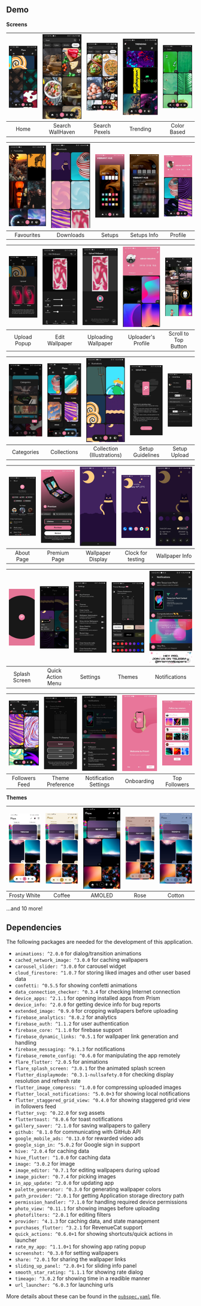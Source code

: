 ## Demo

**Screens**

| ![](demo/2.jpg) | ![](demo/3.jpg) | ![](demo/4.jpg) | ![](demo/5.jpg) | ![](demo/6.jpg) |
| :-------------: | :-------------:  | :-------------:  | :-------------:  | :-------------:  |
|     Home     |    Search WallHaven   |    Search Pexels     |     Trending       |     Color Based     |

| ![](demo/7.jpg) | ![](demo/8.jpg) | ![](demo/9.jpg) | ![](demo/11.jpg) | ![](demo/12.jpg) |
| :-------------:  | :-------------:  | :-------------:  | :-------------:  | :-------------:  |
|    Favourites    |    Downloads     |     Setups       |    Setups Info    |     Profile     |

| ![](demo/13.jpg) | ![](demo/14.jpg)| ![](demo/16.jpg)       | ![](demo/17.jpg)  | ![](demo/18.jpg) |
| :-------------:  | :-------------: | :-------------:       | :-------------:  | :-------------:  |
|  Upload Popup    |    Edit Wallpaper       |  Uploading Wallpaper    | Uploader's Profile   |     Scroll to Top Button       |

| ![](demo/19.jpg) | ![](demo/20.jpg) | ![](demo/21.jpg)| ![](demo/23.jpg) | ![](demo/25.jpg) |
| :-------------: | :-------------: | :-------------: | :-------------:  | :-------------:  |
|     Categories     |     Collections    | Collection (Illustrations)  |    Setup Guidelines     |     Setup Upload       |

| ![](demo/36.jpg) | ![](demo/38.jpg) | ![](demo/27.jpg)       | ![](demo/30.jpg)  | ![](demo/29.jpg)|
| :-------------:  | :-------------:  | :-------------:       | :-------------:  | :-------------: |
|     About Page       |     Premium Page    |  Wallpaper Display    | Clock for testing   | Wallpaper Info  |

| ![](demo/33.jpg) | ![](demo/34.jpg) | ![](demo/35.jpg) | ![](demo/37.jpg) | ![](demo/22.jpg) |
| :-------------: | :-------------:  | :-------------:  | :-------------:  | :-------------:  |
|     Splash Screen    |    Quick Action Menu    |    Settings     |     Themes      |     Notifications    |

| ![](demo/47.jpg) | ![](demo/45.jpg) | ![](demo/46.jpg) | ![](demo/48.jpg) | ![](demo/51.jpg) |
| :-------------: | :-------------:  | :-------------:  | :-------------:  | :-------------:  |
|     Followers Feed    |    Theme Preference    |    Notification Settings     |     Onboarding      |     Top Followers    |

**Themes**

| ![](demo/39.jpg) | ![](demo/40.jpg)| ![](demo/41.jpg)| ![](demo/42.jpg) | ![](demo/43.jpg)|
| :-------------:  | :-------------: | :-------------: | :-------------:  | :-------------: |
|  Frosty White  |Coffee|  AMOLED    |      Rose   |      Cotton  |

...and 10 more!

## Dependencies

The following packages are needed for the development of this application.

- `animations: ^2.0.0` for dialog/transition animations
- `cached_network_image: ^3.0.0` for caching wallpapers
- `carousel_slider: ^3.0.0` for carousel widget
- `cloud_firestore: ^1.0.7` for storing liked images and other user based data
- `confetti: ^0.5.5` for showing confetti animations
- `data_connection_checker: ^0.3.4` for checking Internet connection
- `device_apps: ^2.1.1` for opening installed apps from Prism
- `device_info: ^2.0.0` for getting device info for bug reports
- `extended_image: ^0.9.0` for cropping wallpapers before uploading
- `firebase_analytics: ^8.0.2` for analytics
- `firebase_auth: ^1.1.2` for user authentication
- `firebase_core: ^1.1.0` for firebase support
- `firebase_dynamic_links: ^0.5.1` for wallpaper link generation and handling
- `firebase_messaging: ^9.1.3` for notifications
- `firebase_remote_config: ^0.6.0` for manipulating the app remotely
- `flare_flutter: ^2.0.5` for animations
- `flare_splash_screen: ^3.0.1` for the animated splash screen
- `flutter_displaymode: ^0.3.1-nullsafety.0` for checking display resolution and refresh rate
- `flutter_image_compress: ^1.0.0` for compressing uploaded images
- `flutter_local_notifications: ^5.0.0+3` for showing local notifications
- `flutter_staggered_grid_view: ^0.4.0` for showing staggered grid view in followers feed
- `flutter_svg: ^0.22.0` for svg assets
- `fluttertoast: ^8.0.6` for toast notifications
- `gallery_saver: ^2.1.0` for saving wallpapers to gallery
- `github: ^8.1.0` for communicating with GitHub API
- `google_mobile_ads: ^0.13.0` for rewarded video ads
- `google_sign_in: ^5.0.2` for Google sign in support
- `hive: ^2.0.4` for caching data
- `hive_flutter: ^1.0.0` for caching data
- `image: ^3.0.2` for image
- `image_editor: ^0.7.1` for editing wallpapers during upload
- `image_picker: ^0.7.4` for picking images
- `in_app_update: ^2.0.0` for updating app
- `palette_generator: ^0.3.0` for generating wallpaper colors
- `path_provider: ^2.0.1` for getting Application storage directory path
- `permission_handler: ^7.1.0` for handling required device permissions
- `photo_view: ^0.11.1` for showing images before uploading
- `photofilters: ^2.0.1` for editing filters
- `provider: ^4.1.3` for caching data, and state management
- `purchases_flutter: ^3.2.1` for RevenueCat support
- `quick_actions: ^0.6.0+1` for showing shortcuts/quick actions in launcher
- `rate_my_app: ^1.1.0+1` for showing app rating popup
- `screenshot: ^0.3.0` for setting wallpapers
- `share: ^2.0.1` for sharing the wallpaper links
- `sliding_up_panel: ^2.0.0+1` for sliding info panel
- `smooth_star_rating: ^1.1.1` for showing rate dialog
- `timeago: ^3.0.2` for showing time in a readible manner
- `url_launcher: ^6.0.3` for launching urls

More details about these can be found in the [`pubspec.yaml`](https://github.com/Hash-Studios/Prism/tree/master/pubspec.yaml) file.